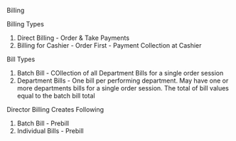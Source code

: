 Billing

Billing Types

1. Direct Billing - Order & Take Payments
2. Billing for Cashier - Order First - Payment Collection at Cashier

Bill Types
1. Batch Bill - COllection of all Department Bills for a single order session
2. Department Bills - One bill per performing department. May have one or more departments bills for a single order session. The total of bill values equal to the batch bill total

Director Billing Creates Following
1. Batch Bill - Prebill
2. Individual Bills - Prebill






